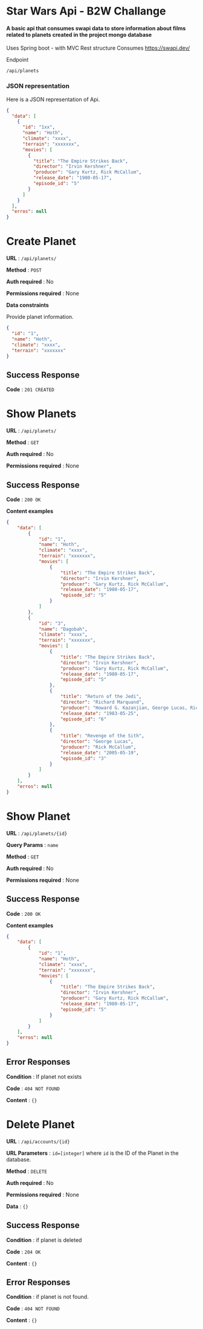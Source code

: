 # Star Wars Api - B2W Challange

#### A basic api that consumes swapi data to store information about films related to planets created in the project mongo database

Uses Spring boot - with MVC Rest structure
Consumes https://swapi.dev/

Endpoint

    /api/planets

### JSON representation

Here is a JSON representation of Api.

<!-- { "blockType": "resource",
"@type": "book",
"optionalProperties": [] } -->

```json
{
  "data": [
    {
      "id": "1xx",
      "name": "Hoth",
      "climate": "xxxx",
      "terrain": "xxxxxxx",
      "movies": [
        {
          "title": "The Empire Strikes Back",
          "director": "Irvin Kershner",
          "producer": "Gary Kurtz, Rick McCallum",
          "release_date": "1980-05-17",
          "episode_id": "5"
        }
      ]
    }
  ],
  "erros": null
}
```

# Create Planet

**URL** : `/api/planets/`

**Method** : `POST`

**Auth required** : No

**Permissions required** : None

**Data constraints**

Provide planet information.

```json
{
  "id": "1",
  "name": "Hoth",
  "climate": "xxxx",
  "terrain": "xxxxxxx"
}
```

## Success Response

**Code** : `201 CREATED`

# Show Planets

**URL** : `/api/planets/`

**Method** : `GET`

**Auth required** : No

**Permissions required** : None

## Success Response

**Code** : `200 OK`

**Content examples**


```json
{
    "data": [
        {
            "id": "1",
            "name": "Hoth",
            "climate": "xxxx",
            "terrain": "xxxxxxx",
            "movies": [
                {
                    "title": "The Empire Strikes Back",
                    "director": "Irvin Kershner",
                    "producer": "Gary Kurtz, Rick McCallum",
                    "release_date": "1980-05-17",
                    "episode_id": "5"
                }
            ]
        },
        {
            "id": "3",
            "name": "Dagobah",
            "climate": "xxxx",
            "terrain": "xxxxxxx",
            "movies": [
                {
                    "title": "The Empire Strikes Back",
                    "director": "Irvin Kershner",
                    "producer": "Gary Kurtz, Rick McCallum",
                    "release_date": "1980-05-17",
                    "episode_id": "5"
                },
                {
                    "title": "Return of the Jedi",
                    "director": "Richard Marquand",
                    "producer": "Howard G. Kazanjian, George Lucas, Rick McCallum",
                    "release_date": "1983-05-25",
                    "episode_id": "6"
                },
                {
                    "title": "Revenge of the Sith",
                    "director": "George Lucas",
                    "producer": "Rick McCallum",
                    "release_date": "2005-05-19",
                    "episode_id": "3"
                }
            ]
        }
    ],
    "erros": null
}
```

# Show Planet

**URL** : `/api/planets/{id}`

**Query Params** : `name`

**Method** : `GET`

**Auth required** : No

**Permissions required** : None

## Success Response

**Code** : `200 OK`

**Content examples**


```json
{
    "data": [
        {
            "id": "1",
            "name": "Hoth",
            "climate": "xxxx",
            "terrain": "xxxxxxx",
            "movies": [
                {
                    "title": "The Empire Strikes Back",
                    "director": "Irvin Kershner",
                    "producer": "Gary Kurtz, Rick McCallum",
                    "release_date": "1980-05-17",
                    "episode_id": "5"
                }
            ]
        }
    ],
    "erros": null
}
```
## Error Responses

**Condition** : If planet not exists

**Code** : `404 NOT FOUND`

**Content** : `{}`


# Delete Planet

**URL** : `/api/accounts/{id}`

**URL Parameters** : `id=[integer]` where `id` is the ID of the Planet in the
database.

**Method** : `DELETE`

**Auth required** : No

**Permissions required** : None

**Data** : `{}`

## Success Response

**Condition** : if planet is deleted

**Code** : `204 OK`

**Content** : `{}`

## Error Responses

**Condition** : if planet is not found.

**Code** : `404 NOT FOUND`

**Content** : `{}`
